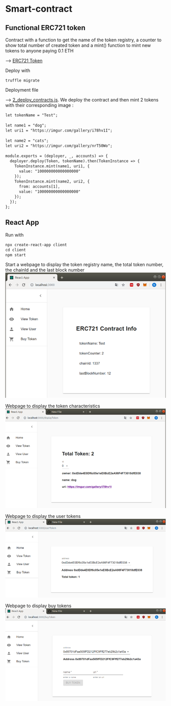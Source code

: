 # Smart-contract

## Functional ERC721 token 
Contract with a function to get the name of the token registry, a counter to show total number of created token and a mint() function to mint new tokens to anyone paying 0.1 ETH

--> [ERC721 Token](https://github.com/nlecoufl/TD7_Monnaie_Numerique/blob/master/contracts/Token.sol)

Deploy with
    
    truffle migrate 
    
Deployment file 

--> [2_deploy_contracts.js](https://github.com/nlecoufl/TD7_Monnaie_Numerique/blob/master/contracts/Token.sol).
We deploy the contract and then mint 2 tokens with their corresponding image :

    let tokenName = "Test";

    let name1 = "dog";
    let uri1 = "https://imgur.com/gallery/i78hv1I";

    let name2 = "cats";
    let uri2 = "https://imgur.com/gallery/nrT50Wo";

    module.exports = (deployer, _, accounts) => {
      deployer.deploy(Token, tokenName).then(TokenInstance => {
        TokenInstance.mint(name1, uri1, {
          value: "100000000000000000"
        });
        TokenInstance.mint(name2, uri2, {
          from: accounts[1],
          value: "100000000000000000"
        });
      });
    };
    
## React App
Run with

    npx create-react-app client
    cd client
    npm start
    
Start a webpage to display the token registry name, the total token number, the chainId and the last block number
![alt text](screens/screen1.png)

Webpage to display the token characteristics 
![alt text](screens/screen2.png)

Webpage to display the user tokens
![alt text](screens/screen3.png)

Webpage to display buy tokens
![alt text](screens/screen4.png)

